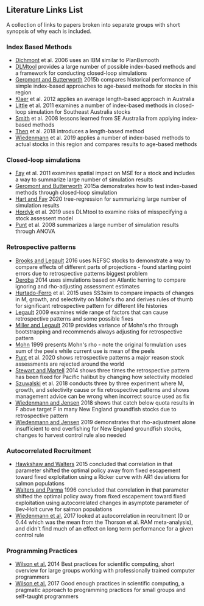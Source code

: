 ## Literature Links List
A collection of links to papers broken into separate groups with short synopsis of why each is included.

### Index Based Methods
* [Dichmont](https://doi.org/10.1016/j.fishres.2006.06.009) et al. 2006 uses an IBM similar to PlanBsmooth
* [DLMtool](https://www.datalimitedtoolkit.org/) provides a large number of possible index-based methods and a framework for conducting closed-loop simulations
* [Geromont and Butterworth](https://academic.oup.com/icesjms/article/72/1/262/821583) 2015b compares historical performance of simple index-based approaches to age-based methods for stocks in this region
* [Klaer](https://www.sciencedirect.com/science/article/abs/pii/S0165783612002561) et al. 2012 applies an average length-based approach in Australia
* [Little](https://doi:10.1093/icesjms/fsr019) et al. 2011 examines a number of index-based methods in closed-loop simulation for Southeast Australia stocks
* [Smith](https://www.sciencedirect.com/science/article/abs/pii/S0165783608001835) et al. 2008 lessons learned from SE Australia from applying index-based methods
* [Then](https://doi:10.1093/icesjms/fsx177) et al. 2018 introduces a length-based method
* [Wiedenmann](https://doi.org/10.1016/j.fishres.2018.09.018) et al. 2019 applies a number of index-based methods to actual stocks in this region and compares results to age-based methods

### Closed-loop simulations
* [Fay](https://www.sciencedirect.com/science/article/abs/pii/S0165783611001640) et al. 2011 examines spatial impact on MSE for a stock and includes a way to summarize large number of simulation results
* [Geromont and Butterworth](https://academic.oup.com/icesjms/article/72/1/251/815189) 2015a demonstrates how to test index-based methods through closed-loop simulation
* [Hart and Fay](https://doi.org/10.1016/j.fishres.2019.105466) 2020 tree-regression for summarizing large number of simulation results
* [Hordyk]( https://doi.org/10.1111/faf.12382) et al. 2019 uses DLMtool to examine risks of misspecifying a stock assessent model
* [Punt](https://doi.org/10.1016/j.fishres.2007.12.008) et al. 2008 summarizes a large number of simulation results through ANOVA

### Retrospective patterns
* [Brooks and Legault](https://doi.org/10.1139/cjfas-2015-0163) 2016 uses NEFSC stocks to demonstrate a way to compare effects of different parts of projections - found starting point errors due to retrospective patterns biggest problem
* [Deroba](https://doi.org/10.1080/02755947.2014.882452) 2014 uses simulations based on Atlantic herring to compare ignoring and rho-adjusting assessment estimates
* [Hurtado-Ferro](https://doi.org/10.1093/icesjms/fsu198) et al. 2015 uses SS3sim to compare impacts of changes in M, growth, and selectivity on Mohn's rho and derives rules of thumb for significant retrospective pattern for different life histories
* [Legault](https://repository.library.noaa.gov/view/noaa/3611) 2009 examines wide range of factors that can cause retrospective patterns and some possible fixes
* [Miller and Legault](https://doi.org/10.1016/j.fishres.2016.08.002) 2019 provides variance of Mohn's rho through bootstrapping and recommends always adjusting for retrospective pattern
* [Mohn](https://doi.org/10.1006/jmsc.1999.0481) 1999 presents Mohn's rho - note the original formulation uses sum of the peels while current use is mean of the peels
* [Punt](https://doi.org/10.1016/j.fishres.2019.105465) et al. 2020 shows retrospective patterns a major reason stock assessments are rejected around the world
* [Stewart and Martell](https://doi.org/10.1016/j.fishres.2013.09.012) 2014 shows three times the retrospective pattern has been fixed for Pacific halibut by changing how selectivity modeled
* [Szuwalski](https://doi.org/10.1093/icesjms/fsx159) et al. 2018 conducts three by three experiment where M, growth, and selectivity cause or fix retrospective patterns and shows management advice can be wrong when incorrect source used as fix
* [Wiedenmann and Jensen](https://doi.org/10.1139/cjfas-2016-0484) 2018 shows that catch below quota results in F above target F in many New England groundfish stocks due to retrospective pattern
* [Wiedenmann and Jensen](https://doi.org/10.1139/cjfas-2018-0129) 2019 demonstrates that rho-adjustment alone insufficient to end overfishing for New England groundfish stocks, changes to harvest control rule also needed

### Autocorrelated Recruitment
* [Hawkshaw and Walters](https://doi.org/10.1139/cjfas-2014-0212) 2015 concluded that correlation in that parameter shifted the optimal policy away from fixed escapement toward fixed exploitation using a Ricker curve with AR1 deviations for salmon populations
* [Walters and Parma](https://doi.org/10.1139/f95-151) 1996 concluded that correlation in that parameter shifted the optimal policy away from fixed escapement toward fixed exploitation using autocorrelated changes in asymptote parameter of Bev-Holt curve for salmon populations
* [Wiedenmann et al.](https://doi.org/10.1139/cjfas-2016-0381) 2017 looked at autocorrelation in recruitment (0 or 0.44 which was the mean from the Thorson et al. RAM meta-analysis), and didn't find much of an effect on long term performance for a given control rule

### Programming Practices
* [Wilson et al.](https://doi.org/10.1371/journal.pbio.1001745) 2014 Best practices for scientific computing, short overview for large groups working with professionally trained computer programmers
* [Wilson et al.](https://doi.org/10.1371/journal.pcbi.1005510) 2017 Good enough practices in scientific computing, a pragmatic approach to programming practices for small groups and self-taught programmers


